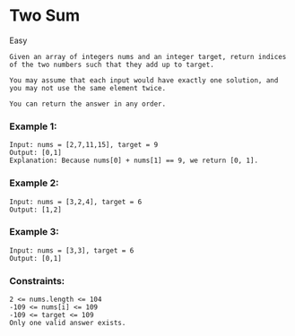 <h1>Two Sum</h1>
Easy

    Given an array of integers nums and an integer target, return indices of the two numbers such that they add up to target.

    You may assume that each input would have exactly one solution, and you may not use the same element twice.

    You can return the answer in any order.

 

<h3>Example 1:</h3>

    Input: nums = [2,7,11,15], target = 9
    Output: [0,1]
    Explanation: Because nums[0] + nums[1] == 9, we return [0, 1].

<h3>Example 2:</h3>

    Input: nums = [3,2,4], target = 6
    Output: [1,2]

<h3>Example 3:</h3>

    Input: nums = [3,3], target = 6
    Output: [0,1]

 

<h3>Constraints:</h3>

    2 <= nums.length <= 104
    -109 <= nums[i] <= 109
    -109 <= target <= 109
    Only one valid answer exists.


